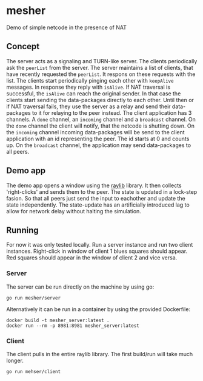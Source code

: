 # mesher
Demo of simple netcode in the presence of NAT

## Concept
The server acts as a signaling and TURN-like server. The clients periodically
ask the `peerList` from the server. The server maintains a list of clients,
that have recently requested the `peerList`. It respons on these requests with
the list. The clients start periodically pinging each other with `keepAlive`
messages. In response they reply with `isAlive`. If NAT traversal is successful,
the `isAlive` can reach the original sender. In that case the clients start
sending the data-packages directly to each other. Until then or if NAT
traversal fails, they use the server as a relay and send their data-packages
to it for relaying to the peer instead. The client application has 3 channels.
A `done` channel, an `incoming` channel and a `broadcast` channel. On the
`done` channel the client will notify, that the netcode is shutting down.
On the `incoming` channel incoming data-packages will be send to the
client application with an id representing the peer. The id starts at 0 and
counts up. On the `broadcast` channel, the application may send data-packages
to all peers.

## Demo app
The demo app opens a window using the [raylib](https://www.raylib.com/)
library. It then collects 'right-clicks' and sends them to the peer. The state
is updated in a lock-step fasion. So that all peers just send the input to
eachother and update the state independently. The state-update has an
artificially introduced lag to allow for network delay without halting the
simulation.

## Running
For now it was only tested locally. Run a server instance and run two client
instances. Right-click in window of client 1 blues squares should appear.
Red squares should appear in the window of client 2 and vice versa.
### Server
The server can be run directly on the machine by using go:
```
go run mesher/server
```
Alternatively it can be run in a container by using the provided Dockerfile:
```
docker build -t mesher_server:latest .
docker run --rm -p 8981:8981 mesher_server:latest
```
### Client
The client pulls in the entire raylib library. The first build/run will take
much longer.
```
go run mehser/client
```

